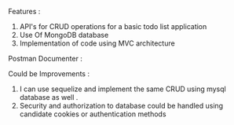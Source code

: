 
Features : 

1. API's for CRUD operations for a basic todo list application 
2. Use Of MongoDB database 
3. Implementation of code using MVC architecture


Postman Documenter : 



Could be Improvements : 

1. I can use sequelize and implement the same CRUD using mysql database as well .
2. Security and authorization to database could be handled using candidate cookies or authentication methods 